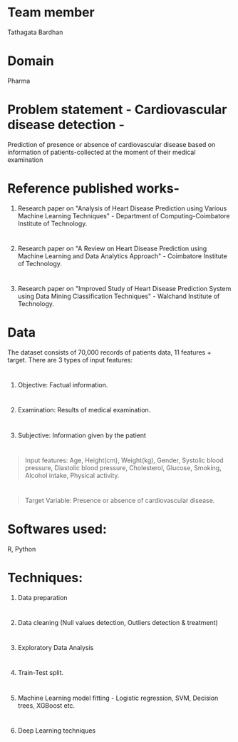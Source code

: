 # Team member
Tathagata Bardhan
# Domain
Pharma
# Problem statement - Cardiovascular disease detection - 
Prediction of presence or absence of cardiovascular disease based on information of patients-collected at the moment of their medical examination
# Reference published works-
1. Research paper on "Analysis of Heart Disease Prediction using Various Machine Learning Techniques" - Department of Computing-Coimbatore Institute of Technology.
#
2. Research paper on "A Review on Heart Disease Prediction using Machine Learning and Data Analytics Approach" - Coimbatore Institute of Technology.
#
3. Research paper on "Improved Study of Heart Disease Prediction System using Data Mining Classification Techniques" - Walchand Institute of Technology.
# Data
The dataset consists of 70,000 records of patients data, 11 features + target. There are 3 types of input features:
#
1. Objective: Factual information.
#
2. Examination: Results of medical examination.
#
3. Subjective: Information given by the patient
#
> Input features: Age, Height(cm), Weight(kg), Gender, Systolic blood pressure, Diastolic blood pressure, Cholesterol, Glucose, Smoking, Alcohol intake, Physical activity.
#
> Target Variable: Presence or absence of cardiovascular disease.
# Softwares used:
R, Python
# Techniques:
1. Data preparation
#
2. Data cleaning (Null values detection, Outliers detection & treatment)
#
3. Exploratory Data Analysis
#
4. Train-Test split.
#
5. Machine Learning model fitting - Logistic regression, SVM, Decision trees, XGBoost etc.
#
6. Deep Learning techniques
